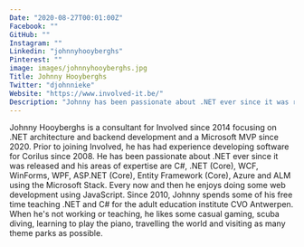 ```yaml
---
Date: "2020-08-27T00:01:00Z"
Facebook: ""
GitHub: ""
Instagram: ""
Linkedin: "johnnyhooyberghs"
Pinterest: ""
image: images/johnnyhooyberghs.jpg
Title: Johnny Hooyberghs
Twitter: "djohnnieke"
Website: "https://www.involved-it.be/"
Description: "Johnny has been passionate about .NET ever since it was released and his areas of expertise are C#, .NET (Core), WCF, WinForms, WPF, ASP.NET (Core), Entity Framework (Core), Azure and ALM using the Microsoft Stack. Every now and then he enjoys doing some web development using JavaScript."
---
```

Johnny Hooyberghs is a consultant for Involved since 2014 focusing on .NET architecture and backend development and a Microsoft MVP since 2020. Prior to joining Involved, he has had experience developing software for Corilus since 2008. He has been passionate about .NET ever since it was released and his areas of expertise are C#, .NET (Core), WCF, WinForms, WPF, ASP.NET (Core), Entity Framework (Core), Azure and ALM using the Microsoft Stack. Every now and then he enjoys doing some web development using JavaScript. Since 2010, Johnny spends some of his free time teaching .NET and C# for the adult education institute CVO Antwerpen. When he's not working or teaching, he likes some casual gaming, scuba diving, learning to play the piano, travelling the world and visiting as many theme parks as possible.
